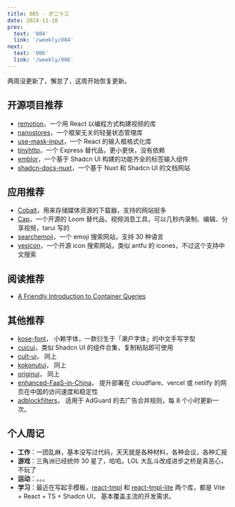 ```yaml
---
title: 005 - 才二十三
date: 2024-11-10
prev:
  text: '004'
  link: '/weekly/004'
next:
  text: '006'
  link: '/weekly/006'
---
```


两周没更新了，懈怠了，这周开始恢复更新。

## 开源项目推荐

- [remotion](https://github.com/remotion-dev/remotion)，一个用 React 以编程方式构建视频的库
- [nanostores](https://github.com/nanostores/nanostores)，一个框架无关的轻量状态管理库
- [use-mask-input](https://github.com/eduardoborges/use-mask-input)，一个 React 的输入框格式化库
- [tinyhttp](https://github.com/tinyhttp/tinyhttp)，一个 Express 替代品，更小更快，没有依赖
- [emblor](https://github.com/JaleelB/emblor)，一个基于 Shadcn UI 构建的功能齐全的标签输入组件
- [shadcn-docs-nuxt](https://github.com/ZTL-UwU/shadcn-docs-nuxt)，一个基于 Nuxt 和 Shadcn UI 的文档网站

## 应用推荐

- [Cobalt](https://github.com/imputnet/cobalt)，用来存储媒体资源的下载器，支持的网站挺多
- [Cap](https://github.com/CapSoftware/Cap)，一个开源的 Loom 替代品，视频消息工具，可以几秒内录制、编辑、分享视频，tarui 写的
- [searchemoji](https://searchemoji.app/)，一个 emoji 搜索网站，支持 30 种语言
- [yesicon](https://yesicon.app/)，一个开源 icon 搜索网站，类似 antfu 的 icones，不过这个支持中文搜索

## 阅读推荐

- [A Friendly Introduction to Container Queries](https://www.joshwcomeau.com/css/container-queries-introduction/)

## 其他推荐

- [kose-font](https://github.com/lxgw/kose-font)， 小赖字体，一款衍生于「濑户字体」的中文手写字型
- [cuicui](https://github.com/damien-schneider/cuicui)，类似 Shadcn UI 的组件合集，复制粘贴即可使用
- [cult-ui](https://github.com/nolly-studio/cult-ui)， 同上
- [kokonutui](https://github.com/kokonut-labs/kokonutui)， 同上
- [originui](https://github.com/origin-space/originui)， 同上
- [enhanced-FaaS-in-China](https://github.com/xingpingcn/enhanced-FaaS-in-China)， 提升部署在 cloudflare、vercel 或 netlify 的网页在中国的访问速度和稳定性
- [adblockfilters](https://github.com/217heidai/adblockfilters)， 适用于 AdGuard 的去广告合并规则，每 8 个小时更新一次。

## 个人周记

- **工作**：一团乱麻，基本没写过代码，天天就是各种材料，各种会议，各种汇报
- **游戏**：三角洲已经统帅 30 星了，哈哈。LOL 大乱斗改成进步之桥是真恶心，不玩了
- **运动**：。。。
- **学习**：最近在写起手模板，[react-tmpl](https://github.com/mancuoj-collective/react-tmpl) 和 [react-tmpl-lite](https://github.com/mancuoj-collective/react-tmpl-lite) 两个库，都是 Vite + React + TS + Shadcn UI， 基本覆盖主流的开发需求。
